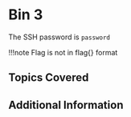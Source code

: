 # Bin 3

The SSH password is `password`

!!!note
    Flag is not in flag{} format

## Topics Covered

## Additional Information

